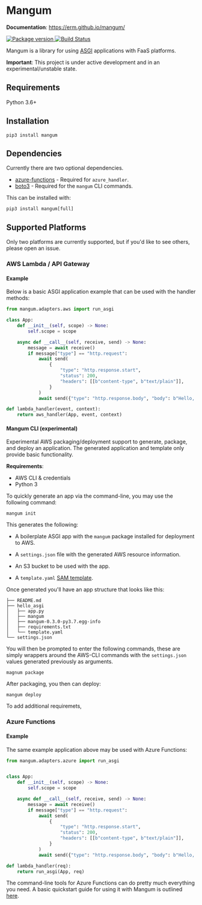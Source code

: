 # Mangum

**Documentation**: https://erm.github.io/mangum/

<a href="https://pypi.org/project/mangum/">
    <img src="https://badge.fury.io/py/mangum.svg" alt="Package version">
</a>
<a href="https://travis-ci.org/erm/mangum">
    <img src="https://travis-ci.org/erm/mangum.svg?branch=master" alt="Build Status">
</a>

Mangum is a library for using [ASGI](https://asgi.readthedocs.io/en/latest/) applications with FaaS platforms.

**Important**: This project is under active development and in an experimental/unstable state.

## Requirements

Python 3.6+

## Installation

```pip3 install mangum```

## Dependencies

Currently there are two optional dependencies.

- [azure-functions](https://github.com/Azure/azure-functions-python-library) - Required for `azure_handler`.
- [boto3](https://github.com/boto/boto3) - Required for the `mangum` CLI commands.

This can be installed with:

```pip3 install mangum[full]```

## Supported Platforms

Only two platforms are currently supported, but if you'd like to see others, please open an issue.

### AWS Lambda / API Gateway

#### Example

Below is a basic ASGI application example that can be used with the handler methods:

```python
from mangum.adapters.aws import run_asgi

class App:
    def __init__(self, scope) -> None:
        self.scope = scope

    async def __call__(self, receive, send) -> None:
        message = await receive()
        if message["type"] == "http.request":
            await send(
                {
                    "type": "http.response.start",
                    "status": 200,
                    "headers": [[b"content-type", b"text/plain"]],
                }
            )
            await send({"type": "http.response.body", "body": b"Hello, world!"})

def lambda_handler(event, context):
    return aws_handler(App, event, context)
```

#### Mangum CLI (experimental)

Experimental AWS packaging/deployment support to generate, package, and deploy an application. The generated application and template only provide basic functionality.

**Requirements**:

- AWS CLI & credentials
- Python 3

To quickly generate an app via the command-line, you may use the following command:

```shell
mangum init
```

This generates the following:

* A boilerplate ASGI app with the `mangum` package installed for deployment to AWS.
    
* A `settings.json` file with the generated AWS resource information.

* An S3 bucket to be used with the app.

* A `template.yaml` [SAM template](https://docs.aws.amazon.com/serverless-application-model/latest/developerguide/serverless-sam-template-basics.html).

Once generated you'll have an app structure that looks like this:

```shell
├── README.md
├── hello_asgi
│   ├── app.py
│   ├── mangum
│   ├── mangum-0.3.0-py3.7.egg-info
│   ├── requirements.txt
│   └── template.yaml
└── settings.json
```

You will then be prompted to enter the following commands, these are simply wrappers around the AWS-CLI commands with the `settings.json` values generated previously as arguments.

```shell
magnum package
```

After packaging, you then can deploy:

```shell
mangum deploy
```

To add additional requiremets, 


### Azure Functions

#### Example
The same example application above may be used with Azure Functions:

```python
from mangum.adapters.azure import run_asgi


class App:
    def __init__(self, scope) -> None:
        self.scope = scope

    async def __call__(self, receive, send) -> None:
        message = await receive()
        if message["type"] == "http.request":
            await send(
                {
                    "type": "http.response.start",
                    "status": 200,
                    "headers": [[b"content-type", b"text/plain"]],
                }
            )
            await send({"type": "http.response.body", "body": b"Hello, world!"})

def lambda_handler(req):
    return run_asgi(App, req)
```

The command-line tools for Azure Functions can do pretty much everything you need. A basic quickstart guide for using it with Mangum is outlined [here](https://erm.github.io/mangum/azure-how-to/).
